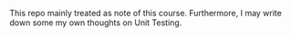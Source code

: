 This repo mainly treated as note of this course.
Furthermore, I may write down some my own thoughts on Unit Testing.
